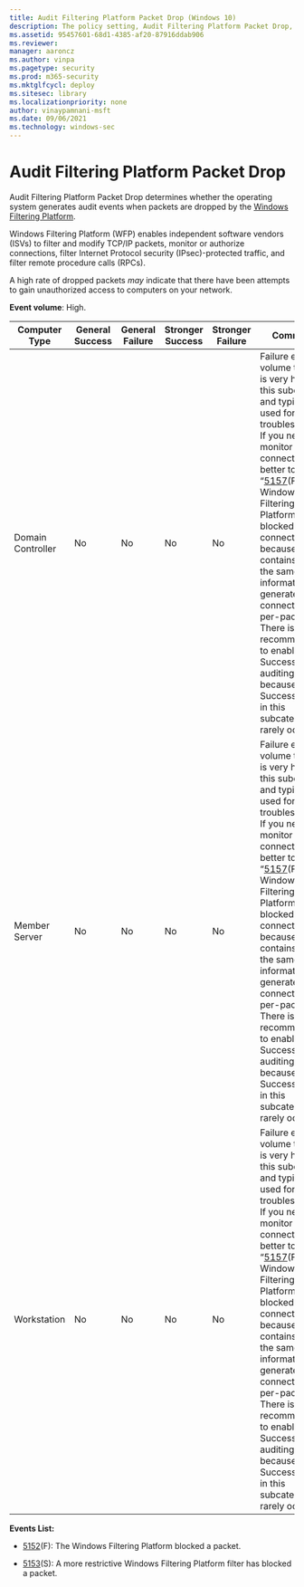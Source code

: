 ```yaml
---
title: Audit Filtering Platform Packet Drop (Windows 10)
description: The policy setting, Audit Filtering Platform Packet Drop, determines if audit events are generated when packets are dropped by the Windows Filtering Platform.
ms.assetid: 95457601-68d1-4385-af20-87916ddab906
ms.reviewer: 
manager: aaroncz
ms.author: vinpa
ms.pagetype: security
ms.prod: m365-security
ms.mktglfcycl: deploy
ms.sitesec: library
ms.localizationpriority: none
author: vinaypamnani-msft
ms.date: 09/06/2021
ms.technology: windows-sec
---
```


# Audit Filtering Platform Packet Drop


Audit Filtering Platform Packet Drop determines whether the operating system generates audit events when packets are dropped by the [Windows Filtering Platform](/windows/win32/fwp/windows-filtering-platform-start-page).

Windows Filtering Platform (WFP) enables independent software vendors (ISVs) to filter and modify TCP/IP packets, monitor or authorize connections, filter Internet Protocol security (IPsec)-protected traffic, and filter remote procedure calls (RPCs).

A high rate of dropped packets *may* indicate that there have been attempts to gain unauthorized access to computers on your network.

**Event volume**: High.

| Computer Type     | General Success | General Failure | Stronger Success | Stronger Failure | Comments                                                                                                                                                                                                                                                                                                                                                                                                                                                                                       |
|-------------------|-----------------|-----------------|------------------|------------------|------------------------------------------------------------------------------------------------------------------------------------------------------------------------------------------------------------------------------------------------------------------------------------------------------------------------------------------------------------------------------------------------------------------------------------------------------------------------------------------------|
| Domain Controller | No              | No              | No               | No               | Failure events volume typically is very high for this subcategory and typically used for troubleshooting. If you need to monitor blocked connections, it is better to use “[5157](event-5157.md)(F): The Windows Filtering Platform has blocked a connection,” because it contains almost the same information and generates per-connection, not per-packet.<br>There is no recommendation to enable Success auditing, because Success events in this subcategory rarely occur. |
| Member Server     | No              | No              | No               | No               | Failure events volume typically is very high for this subcategory and typically used for troubleshooting. If you need to monitor blocked connections, it is better to use “[5157](event-5157.md)(F): The Windows Filtering Platform has blocked a connection,” because it contains almost the same information and generates per-connection, not per-packet.<br>There is no recommendation to enable Success auditing, because Success events in this subcategory rarely occur. |
| Workstation       | No              | No              | No               | No               | Failure events volume typically is very high for this subcategory and typically used for troubleshooting. If you need to monitor blocked connections, it is better to use “[5157](event-5157.md)(F): The Windows Filtering Platform has blocked a connection,” because it contains almost the same information and generates per-connection, not per-packet.<br>There is no recommendation to enable Success auditing, because Success events in this subcategory rarely occur. |

**Events List:**

-   [5152](event-5152.md)(F): The Windows Filtering Platform blocked a packet.

-   [5153](event-5153.md)(S): A more restrictive Windows Filtering Platform filter has blocked a packet.